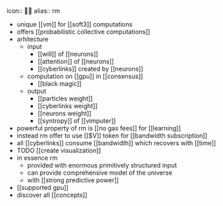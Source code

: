 icon:: 🖖🏽
alias:: rm

- unique [[vm]] for [[soft3]] computations
- offers [[probabilistic collective computations]]
- arhitecture
	- input
		- [[will]] of [[neurons]]
		- [[attention]] of [[neurons]]
		- [[cyberlinks]] created by [[neurons]]
	- computation on [[gpu]] in [[consensus]]
		- [[black magic]]
	- output
		- [[particles weight]]
		- [[cyberlinks weight]]
		- [[neurons weight]]
		- [[syntropy]] of [[vimputer]]
- powerful property of rm is [[no gas fees]] for [[learning]]
- instead rm offer to use [[$V]] token for [[bandwidth subscription]]
- all [[cyberlinks]] consume [[bandwidth]] which recovers with [[time]]
- TODO [[create visualization]]
- in essence rm
	- provided with enormous primitively structured input
	- can provide comprehensive model of the universe
	- with [[strong predictive power]]
- [[supported gpu]]
- discover all [[concepts]]